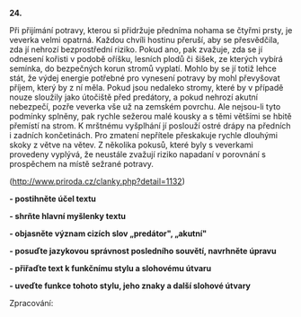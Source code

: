 **24.**

Při přijímání potravy, kterou si přidržuje předníma nohama se čtyřmi prsty, je veverka velmi opatrná. Každou chvíli hostinu přeruší, aby se přesvědčila, zda jí nehrozí bezprostřední riziko. Pokud ano, pak zvažuje, zda se jí odnesení kořisti v podobě oříšku, lesních plodů či šišek, ze kterých vybírá semínka, do bezpečných korun stromů vyplatí. Mohlo by se jí totiž lehce stát, že výdej energie potřebné pro vynesení potravy by mohl převyšovat příjem, který by z ní měla. Pokud jsou nedaleko stromy, které by v případě nouze sloužily jako útočiště před predátory, a pokud nehrozí akutní nebezpečí, pozře veverka vše už na zemském povrchu. Ale nejsou-li tyto podmínky splněny, pak rychle sežerou malé kousky a s těmi většími se hbitě přemístí na strom. K mrštnému vyšplhání jí poslouží ostré drápy na předních i zadních končetinách. Pro zmatení nepřítele přeskakuje rychle dlouhými skoky z větve na větev. Z několika pokusů, které byly s veverkami provedeny vyplývá, že neustále zvažují riziko napadaní v porovnání s prospěchem na místě sežrané potravy.

(http://www.priroda.cz/clanky.php?detail=1132)

**- postihněte účel textu**

**- shrňte hlavní myšlenky textu**

**- objasněte význam cizích slov „predátor&quot;, „akutní&quot;**

**- posuďte jazykovou správnost posledního souvětí, navrhněte úpravu**

**- přiřaďte text k funkčnímu stylu a slohovému útvaru**

**- uveďte funkce tohoto stylu, jeho znaky a další slohové útvary**

Zpracování:
